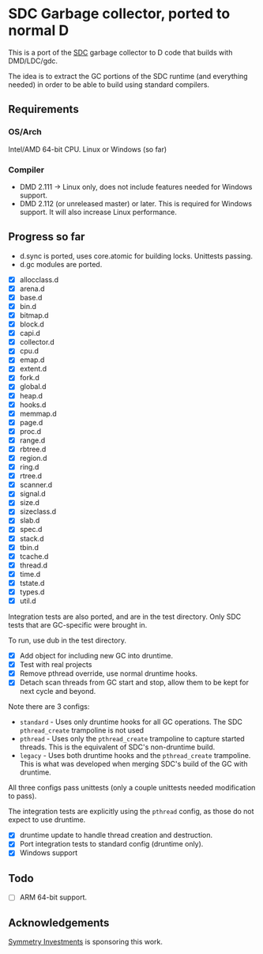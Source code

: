 # SDC Garbage collector, ported to normal D

This is a port of the [SDC](https://github.com/snazzy-d/sdc) garbage collector to D code that builds with DMD/LDC/gdc.

The idea is to extract the GC portions of the SDC runtime (and everything needed) in order to be able to build using standard compilers.

## Requirements

### OS/Arch
Intel/AMD 64-bit CPU.
Linux or Windows (so far)

### Compiler
* DMD 2.111 -> Linux only, does not include features needed for Windows support.
* DMD 2.112 (or unreleased master) or later. This is required for Windows support. It will also increase Linux performance.

## Progress so far

- d.sync is ported, uses core.atomic for building locks. Unittests passing.
- d.gc modules are ported.
- [X] allocclass.d
- [X] arena.d
- [X] base.d
- [X] bin.d
- [X] bitmap.d
- [X] block.d
- [X] capi.d
- [X] collector.d
- [X] cpu.d
- [X] emap.d
- [X] extent.d
- [X] fork.d
- [X] global.d
- [X] heap.d
- [X] hooks.d
- [X] memmap.d
- [X] page.d
- [X] proc.d
- [X] range.d
- [X] rbtree.d
- [X] region.d
- [X] ring.d
- [X] rtree.d
- [X] scanner.d
- [X] signal.d
- [X] size.d
- [X] sizeclass.d
- [X] slab.d
- [X] spec.d
- [X] stack.d
- [X] tbin.d
- [X] tcache.d
- [X] thread.d
- [X] time.d
- [X] tstate.d
- [X] types.d
- [X] util.d

Integration tests are also ported, and are in the test directory. Only SDC tests that are GC-specific were brought in.

To run, use dub in the test directory.

- [X] Add object for including new GC into druntime.
- [X] Test with real projects
- [X] Remove pthread override, use normal druntime hooks.
- [X] Detach scan threads from GC start and stop, allow them to be kept for next cycle and beyond.

Note there are 3 configs:
- `standard` - Uses only druntime hooks for all GC operations. The SDC `pthread_create` trampoline is not used
- `pthread` - Uses only the `pthread_create` trampoline to capture started threads. This is the equivalent of SDC's non-druntime build.
- `legacy` - Uses both druntime hooks and the `pthread_create` trampoline. This is what was developed when merging SDC's build of the GC with druntime.

All three configs pass unittests (only a couple unittests needed modification to pass).

The integration tests are explicitly using the `pthread` config, as those do not expect to use druntime.

- [X] druntime update to handle thread creation and destruction.
- [X] Port integration tests to standard config (druntime only).
- [X] Windows support

## Todo

- [ ] ARM 64-bit support.

## Acknowledgements

[Symmetry Investments](https://symmetryinvestments.com/) is sponsoring this work.
